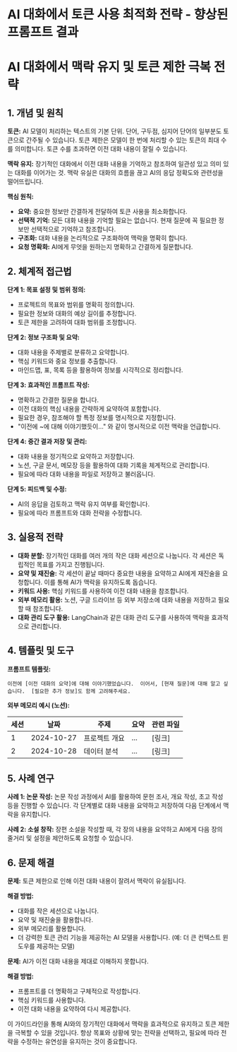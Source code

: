 # AI 대화에서 토큰 사용 최적화 전략 - 향상된 프롬프트 결과

# AI 대화에서 맥락 유지 및 토큰 제한 극복 전략

## 1. 개념 및 원칙

**토큰:**  AI 모델이 처리하는 텍스트의 기본 단위. 단어, 구두점, 심지어 단어의 일부분도 토큰으로 간주될 수 있습니다.  토큰 제한은 모델이 한 번에 처리할 수 있는 토큰의 최대 수를 의미합니다.  토큰 수를 초과하면 이전 대화 내용이 잘릴 수 있습니다.

**맥락 유지:**  장기적인 대화에서 이전 대화 내용을 기억하고 참조하여 일관성 있고 의미 있는 대화를 이어가는 것.  맥락 유실은 대화의 흐름을 끊고 AI의 응답 정확도와 관련성을 떨어뜨립니다.

**핵심 원칙:**

* **요약:**  중요한 정보만 간결하게 전달하여 토큰 사용을 최소화합니다.
* **선택적 기억:**  모든 대화 내용을 기억할 필요는 없습니다.  현재 질문에 꼭 필요한 정보만 선택적으로 기억하고 참조합니다.
* **구조화:**  대화 내용을 논리적으로 구조화하여 맥락을 명확히 합니다.
* **요청 명확화:**  AI에게 무엇을 원하는지 명확하고 간결하게 질문합니다.


## 2. 체계적 접근법

**단계 1: 목표 설정 및 범위 정의:**

* 프로젝트의 목표와 범위를 명확히 정의합니다.
* 필요한 정보와 대화의 예상 길이를 추정합니다.
* 토큰 제한을 고려하여 대화 범위를 조정합니다.

**단계 2: 정보 구조화 및 요약:**

* 대화 내용을 주제별로 분류하고 요약합니다.
* 핵심 키워드와 중요 정보를 추출합니다.
* 마인드맵, 표, 목록 등을 활용하여 정보를 시각적으로 정리합니다.

**단계 3:  효과적인 프롬프트 작성:**

* 명확하고 간결한 질문을 합니다.
* 이전 대화의 핵심 내용을 간략하게 요약하여 포함합니다.
* 필요한 경우, 참조해야 할 특정 정보를 명시적으로 지정합니다.
* "이전에 ~에 대해 이야기했듯이..." 와 같이 명시적으로 이전 맥락을 언급합니다.

**단계 4:  중간 결과 저장 및 관리:**

* 대화 내용을 정기적으로 요약하고 저장합니다.
* 노션, 구글 문서, 메모장 등을 활용하여 대화 기록을 체계적으로 관리합니다.
* 필요에 따라 대화 내용을 파일로 저장하고 불러옵니다.

**단계 5:  피드백 및 수정:**

* AI의 응답을 검토하고 맥락 유지 여부를 확인합니다.
* 필요에 따라 프롬프트와 대화 전략을 수정합니다.


## 3. 실용적 전략

* **대화 분할:**  장기적인 대화를 여러 개의 작은 대화 세션으로 나눕니다. 각 세션은 독립적인 목표를 가지고 진행됩니다.
* **요약 및 재진술:**  각 세션이 끝날 때마다 중요한 내용을 요약하고 AI에게 재진술을 요청합니다.  이를 통해 AI가 맥락을 유지하도록 돕습니다.
* **키워드 사용:**  핵심 키워드를 사용하여 이전 대화 내용을 참조합니다.
* **외부 메모리 활용:**  노션, 구글 드라이브 등 외부 저장소에 대화 내용을 저장하고 필요할 때 참조합니다.
* **대화 관리 도구 활용:**  LangChain과 같은 대화 관리 도구를 사용하여 맥락을 효과적으로 관리합니다.


## 4. 템플릿 및 도구

**프롬프트 템플릿:**

```
이전에 [이전 대화의 요약]에 대해 이야기했었습니다.  이어서, [현재 질문]에 대해 알고 싶습니다.  [필요한 추가 정보]도 함께 고려해주세요.
```

**외부 메모리 예시 (노션):**

| 세션 | 날짜 | 주제 | 요약 | 관련 파일 |
|---|---|---|---|---|
| 1 | 2024-10-27 | 프로젝트 개요 | ... |  [링크] |
| 2 | 2024-10-28 | 데이터 분석 | ... | [링크] |


## 5. 사례 연구

**사례 1: 논문 작성:**  논문 작성 과정에서 AI를 활용하여 문헌 조사, 개요 작성, 초고 작성 등을 진행할 수 있습니다. 각 단계별로 대화 내용을 요약하고 저장하여 다음 단계에서 맥락을 유지합니다.

**사례 2: 소설 창작:**  장편 소설을 작성할 때, 각 장의 내용을 요약하고 AI에게 다음 장의 줄거리 및 설정을 제안하도록 요청할 수 있습니다.


## 6. 문제 해결

**문제:**  토큰 제한으로 인해 이전 대화 내용이 잘려서 맥락이 유실됩니다.

**해결 방법:**

* 대화를 작은 세션으로 나눕니다.
* 요약 및 재진술을 활용합니다.
* 외부 메모리를 활용합니다.
* 더 강력한 토큰 관리 기능을 제공하는 AI 모델을 사용합니다. (예:  더 큰 컨텍스트 윈도우를 제공하는 모델)


**문제:**  AI가 이전 대화 내용을 제대로 이해하지 못합니다.

**해결 방법:**

* 프롬프트를 더 명확하고 구체적으로 작성합니다.
* 핵심 키워드를 사용합니다.
* 이전 대화 내용을 요약하여 다시 제공합니다.


이 가이드라인을 통해 AI와의 장기적인 대화에서 맥락을 효과적으로 유지하고 토큰 제한을 극복할 수 있을 것입니다.  항상 목표와 상황에 맞는 전략을 선택하고, 필요에 따라 전략을 수정하는 유연성을 유지하는 것이 중요합니다.
